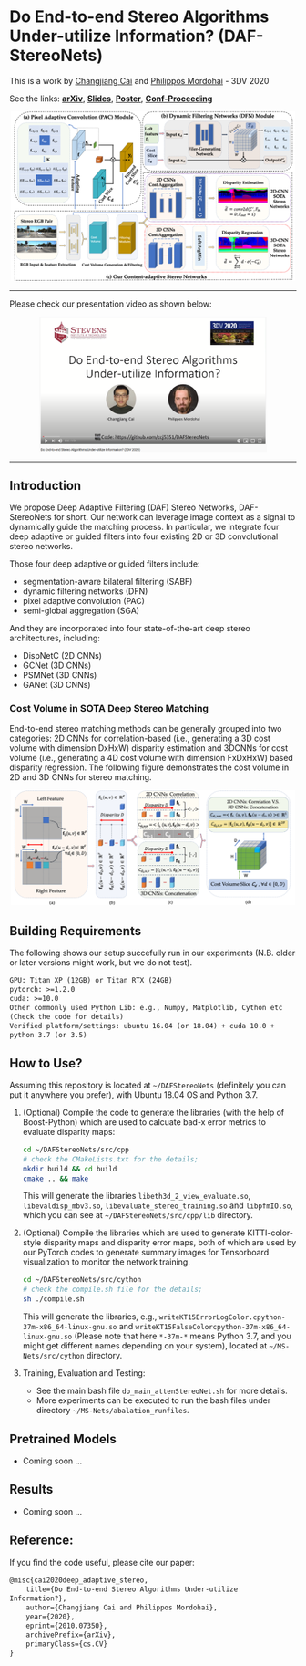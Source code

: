 # Do End-to-end Stereo Algorithms Under-utilize Information? (DAF-StereoNets)

This is a work by [Changjiang Cai](https://www.changjiangcai.com) and [Philippos Mordohai](https://mordohai.github.io/) - 3DV 2020

See the links: [**arXiv**](https://arxiv.org/abs/2010.07350), [**Slides**](https://github.com/ccj5351/DAFStereoNets/blob/master/files/daf-stereo-10mins-final.pdf), [**Poster**](https://github.com/ccj5351/DAFStereoNets/blob/master/files/poster-daf.pdf), [**Conf-Proceeding**](https://github.com/ccj5351/DAFStereoNets/blob/master/files/daf-stereo-3dv-conf20-pub.pdf)

<p align="center">
<img src="files/network-architecture.png", alt="architecture" width="500">
</p>


---

Please check our presentation video as shown below:

<p align="center">
  <a href="https://youtu.be/jarA_fj9z18">
  <img src="files/daf-stereo-10-mins-video.png" alt="10 minute 3DV presentation video link" width="400">
  </a>
</p>

---


## Introduction
We propose Deep Adaptive Filtering (DAF) Stereo Networks, DAF-StereoNets for short. Our network can leverage image context as a signal to dynamically guide the matching process. In particular, we integrate four deep adaptive or guided filters into four existing 2D or 3D convolutional stereo networks. 

Those four deep adaptive or guided filters include:
- segmentation-aware bilateral filtering (SABF)
- dynamic filtering networks (DFN)
- pixel adaptive convolution (PAC)
- semi-global aggregation (SGA)

And they are incorporated into four state-of-the-art deep stereo architectures, including:
- DispNetC (2D CNNs)
- GCNet (3D CNNs)
- PSMNet (3D CNNs)
- GANet (3D CNNs)

### Cost Volume in SOTA Deep Stereo Matching
End-to-end stereo matching methods can be generally grouped into two categories: 
2D CNNs for correlation-based (i.e., generating a 3D cost volume with dimension DxHxW) 
disparity estimation and 3DCNNs for cost volume (i.e., generating a 4D cost volume with 
dimension FxDxHxW) based disparity regression.
The following figure demonstrates the cost volume in 2D and 3D CNNs for stereo matching.

<p align="center">
<img src="files/2D-3D-deep-stereo-nets.png", alt="cost volume" width="500">
</p>

## Building Requirements

The following shows our setup succefully run in our experiments (N.B. older or later versions might work, but we do not test).  

```
GPU: Titan XP (12GB) or Titan RTX (24GB) 
pytorch: >=1.2.0
cuda: >=10.0
Other commonly used Python Lib: e.g., Numpy, Matplotlib, Cython etc (Check the code for details)
Verified platform/settings: ubuntu 16.04 (or 18.04) + cuda 10.0 + python 3.7 (or 3.5)
```

## How to Use?

Assuming this repository is located at `~/DAFStereoNets` (definitely you can put it anywhere you prefer), with Ubuntu 18.04 OS and Python 3.7.

1. (Optional) Compile the code to generate the libraries (with the help of Boost-Python) which are used to calcuate bad-x error metrics to evaluate disparity maps:

   ```bash
   cd ~/DAFStereoNets/src/cpp
   # check the CMakeLists.txt for the details;
   mkdir build && cd build
   cmake .. && make
   ```

   This will generate the libraries `libeth3d_2_view_evaluate.so`, `libevaldisp_mbv3.so`, `libevaluate_stereo_training.so`  and `libpfmIO.so`, which you can see at `~/DAFStereoNets/src/cpp/lib` directory.

2. (Optional) Compile the libraries which are used to generate KITTI-color-style disparity maps and disparity error maps, both of which are used by our PyTorch codes to generate summary images for Tensorboard visualization to monitor the network training.
   ```bash
   cd ~/DAFStereoNets/src/cython
   # check the compile.sh file for the details;
   sh ./compile.sh
   ```
   This will generate the libraries, e.g., `writeKT15ErrorLogColor.cpython-37m-x86_64-linux-gnu.so`  and `writeKT15FalseColorcpython-37m-x86_64-linux-gnu.so` (Please note that here `*-37m-*` means Python 3.7, and you might get different names depending on your system), located at `~/MS-Nets/src/cython` directory.

3. Training, Evaluation and Testing:
   - See the main bash file `do_main_attenStereoNet.sh` for more details.
   - More experiments can be executed to run the bash files under directory `~/MS-Nets/abalation_runfiles`.

## Pretrained Models
 - Coming soon ...

## Results
 - Coming soon ...

## Reference:
If you find the code useful, please cite our paper:
```
@misc{cai2020deep_adaptive_stereo,
    title={Do End-to-end Stereo Algorithms Under-utilize Information?}, 
	author={Changjiang Cai and Philippos Mordohai},
	year={2020},
	eprint={2010.07350},
	archivePrefix={arXiv},
	primaryClass={cs.CV}
}
```
